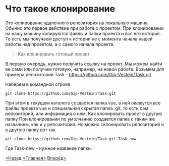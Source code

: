 # Что такое клонирование

Это копирование удаленного репозитория на локальную машину. Обычно это первое действие при работе с проектом. При клонировании на нашу машину копируются файлы и папки проекта и вся его история. То есть мы получаем доступ к истории не с момента начала нашей работы над проектом, а с самого начала проекта.

>Как клонировать готовый проект

В первую очередь, нужно получить ссылку на проект. Мы можем найти ее сами или получим готовую, например, на новой работе. Возьмем для примера репозиторий Task - https://github.com/Gip-Vestein/Task.git

Наберем в командной строке

```
git clone https://github.com/Gip-Vestein/Task.git
```

При этом в текущем каталоге создастся папка vue, в ней окажутся все файлы проекта vue и специальная скрытая папка .git, то есть сам репозиторий, или информация о нем.
Как клонировать проект в другую папку
При клонировании по умолчанию создается папка с таким же названием, как и у репозитория. Но можно склонировать репозиторий и в другую папку вот так

```
git clone https://github.com/Gip-Vestein/Task.git Task-new
```

Где Task-new - нужное название папки.


[<Назад](./../Pages/init.md)  [<Главная>](./../readme.md)   [Вперёд>](./Pages/../status.md)
